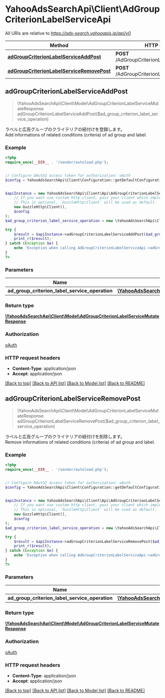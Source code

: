 # YahooAdsSearchApi\Client\AdGroupCriterionLabelServiceApi

All URIs are relative to *https://ads-search.yahooapis.jp/api/v0*

Method | HTTP request | Description
------------- | ------------- | -------------
[**adGroupCriterionLabelServiceAddPost**](AdGroupCriterionLabelServiceApi.md#adGroupCriterionLabelServiceAddPost) | **POST** /AdGroupCriterionLabelService/add | 
[**adGroupCriterionLabelServiceRemovePost**](AdGroupCriterionLabelServiceApi.md#adGroupCriterionLabelServiceRemovePost) | **POST** /AdGroupCriterionLabelService/remove | 



## adGroupCriterionLabelServiceAddPost

> \YahooAdsSearchApi\Client\Model\AdGroupCriterionLabelServiceMutateResponse adGroupCriterionLabelServiceAddPost($ad_group_criterion_label_service_operation)



<ja>ラベルと広告グループのクライテリアの紐付けを登録します。</ja><br><en>Add informations of related conditions (criteria) of ad group and label.</en>

### Example

```php
<?php
require_once(__DIR__ . '/vendor/autoload.php');


// Configure OAuth2 access token for authorization: oAuth
$config = YahooAdsSearchApi\Client\Configuration::getDefaultConfiguration()->setAccessToken('YOUR_ACCESS_TOKEN');


$apiInstance = new YahooAdsSearchApi\Client\Api\AdGroupCriterionLabelServiceApi(
    // If you want use custom http client, pass your client which implements `GuzzleHttp\ClientInterface`.
    // This is optional, `GuzzleHttp\Client` will be used as default.
    new GuzzleHttp\Client(),
    $config
);
$ad_group_criterion_label_service_operation = new \YahooAdsSearchApi\Client\Model\AdGroupCriterionLabelServiceOperation(); // \YahooAdsSearchApi\Client\Model\AdGroupCriterionLabelServiceOperation | 

try {
    $result = $apiInstance->adGroupCriterionLabelServiceAddPost($ad_group_criterion_label_service_operation);
    print_r($result);
} catch (Exception $e) {
    echo 'Exception when calling AdGroupCriterionLabelServiceApi->adGroupCriterionLabelServiceAddPost: ', $e->getMessage(), PHP_EOL;
}
?>
```

### Parameters


Name | Type | Description  | Notes
------------- | ------------- | ------------- | -------------
 **ad_group_criterion_label_service_operation** | [**\YahooAdsSearchApi\Client\Model\AdGroupCriterionLabelServiceOperation**](../Model/AdGroupCriterionLabelServiceOperation.md)|  | [optional]

### Return type

[**\YahooAdsSearchApi\Client\Model\AdGroupCriterionLabelServiceMutateResponse**](../Model/AdGroupCriterionLabelServiceMutateResponse.md)

### Authorization

[oAuth](../../README.md#oAuth)

### HTTP request headers

- **Content-Type**: application/json
- **Accept**: application/json

[[Back to top]](#) [[Back to API list]](../../README.md#documentation-for-api-endpoints)
[[Back to Model list]](../../README.md#documentation-for-models)
[[Back to README]](../../README.md)


## adGroupCriterionLabelServiceRemovePost

> \YahooAdsSearchApi\Client\Model\AdGroupCriterionLabelServiceMutateResponse adGroupCriterionLabelServiceRemovePost($ad_group_criterion_label_service_operation)



<ja>ラベルと広告グループのクライテリアの紐付けを削除します。</ja><br><en>Remove informations of related conditions (criteria) of ad group and label.</en>

### Example

```php
<?php
require_once(__DIR__ . '/vendor/autoload.php');


// Configure OAuth2 access token for authorization: oAuth
$config = YahooAdsSearchApi\Client\Configuration::getDefaultConfiguration()->setAccessToken('YOUR_ACCESS_TOKEN');


$apiInstance = new YahooAdsSearchApi\Client\Api\AdGroupCriterionLabelServiceApi(
    // If you want use custom http client, pass your client which implements `GuzzleHttp\ClientInterface`.
    // This is optional, `GuzzleHttp\Client` will be used as default.
    new GuzzleHttp\Client(),
    $config
);
$ad_group_criterion_label_service_operation = new \YahooAdsSearchApi\Client\Model\AdGroupCriterionLabelServiceOperation(); // \YahooAdsSearchApi\Client\Model\AdGroupCriterionLabelServiceOperation | 

try {
    $result = $apiInstance->adGroupCriterionLabelServiceRemovePost($ad_group_criterion_label_service_operation);
    print_r($result);
} catch (Exception $e) {
    echo 'Exception when calling AdGroupCriterionLabelServiceApi->adGroupCriterionLabelServiceRemovePost: ', $e->getMessage(), PHP_EOL;
}
?>
```

### Parameters


Name | Type | Description  | Notes
------------- | ------------- | ------------- | -------------
 **ad_group_criterion_label_service_operation** | [**\YahooAdsSearchApi\Client\Model\AdGroupCriterionLabelServiceOperation**](../Model/AdGroupCriterionLabelServiceOperation.md)|  | [optional]

### Return type

[**\YahooAdsSearchApi\Client\Model\AdGroupCriterionLabelServiceMutateResponse**](../Model/AdGroupCriterionLabelServiceMutateResponse.md)

### Authorization

[oAuth](../../README.md#oAuth)

### HTTP request headers

- **Content-Type**: application/json
- **Accept**: application/json

[[Back to top]](#) [[Back to API list]](../../README.md#documentation-for-api-endpoints)
[[Back to Model list]](../../README.md#documentation-for-models)
[[Back to README]](../../README.md)

